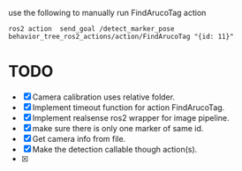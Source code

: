 use the following to manually run FindArucoTag action
```
ros2 action  send_goal /detect_marker_pose behavior_tree_ros2_actions/action/FindArucoTag "{id: 11}"
```

# TODO
- [x] Camera calibration uses relative folder.
- [x] Implement timeout function for action FindArucoTag.
- [x] Implement realsense ros2 wrapper for image pipeline.
- [x] make sure there is only one marker of same id.
- [x] Get camera info from file.
- [x] Make the detection callable though action(s).
- [x] 